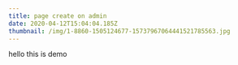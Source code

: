 ```yaml
---
title: page create on admin
date: 2020-04-12T15:04:04.185Z
thumbnail: /img/1-8860-1505124677-15737967064441521785563.jpg
---
```

hello this is demo
